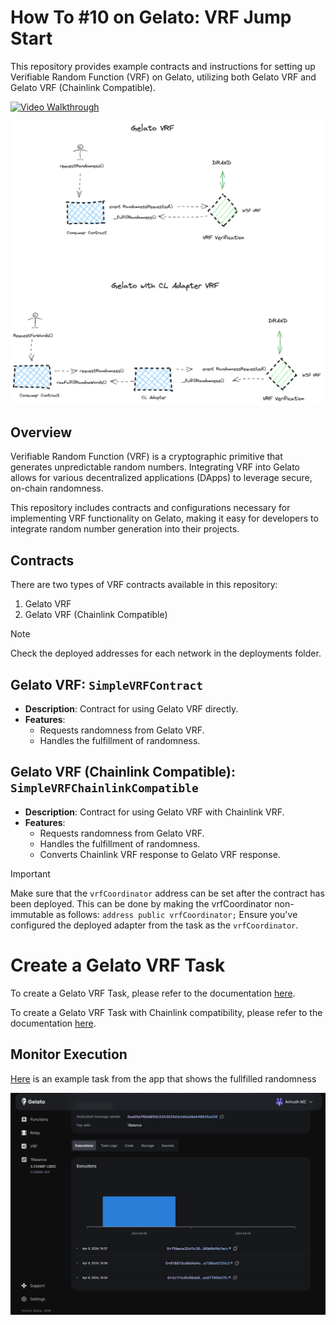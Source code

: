 # How To #10 on Gelato: VRF Jump Start

This repository provides example contracts and instructions for setting up Verifiable Random Function (VRF) on Gelato, utilizing both Gelato VRF and Gelato VRF (Chainlink Compatible).

[![Video Walkthrough](https://img.youtube.com/vi/cUPjQYoH2OE/0.jpg)](https://youtu.be/cUPjQYoH2OE)

<img src="docs/vrf.png" width="500"/>

## Overview

Verifiable Random Function (VRF) is a cryptographic primitive that generates unpredictable random numbers. Integrating VRF into Gelato allows for various decentralized applications (DApps) to leverage secure, on-chain randomness.

This repository includes contracts and configurations necessary for implementing VRF functionality on Gelato, making it easy for developers to integrate random number generation into their projects.

## Contracts

There are two types of VRF contracts available in this repository:

1. Gelato VRF
2. Gelato VRF (Chainlink Compatible)

> [!NOTE]  
> Check the deployed addresses for each network in the deployments folder.

## Gelato VRF: `SimpleVRFContract`

- **Description**: Contract for using Gelato VRF directly.
- **Features**:
  - Requests randomness from Gelato VRF.
  - Handles the fulfillment of randomness.

## Gelato VRF (Chainlink Compatible): `SimpleVRFChainlinkCompatible`

- **Description**: Contract for using Gelato VRF with Chainlink VRF.
- **Features**:
  - Requests randomness from Gelato VRF.
  - Handles the fulfillment of randomness.
  - Converts Chainlink VRF response to Gelato VRF response.

> [!IMPORTANT]  
> Make sure that the `vrfCoordinator` address can be set after the contract has been deployed. This can be done by making the vrfCoordinator non-immutable as follows:
> `address public vrfCoordinator;`
> Ensure you've configured the deployed adapter from the task as the `vrfCoordinator`.

# Create a Gelato VRF Task

To create a Gelato VRF Task, please refer to the documentation [here](https://docs.gelato.network/web3-services/vrf/quick-start/deploying-your-vrf-instance).

To create a Gelato VRF Task with Chainlink compatibility, please refer to the documentation [here](https://docs.gelato.network/web3-services/vrf/migrating-from-chainlink-vrf).

## Monitor Execution

[Here](https://app.gelato.network/functions/task/0x18a91b0e2538c3848c415666a402efa3510d26367d5134d33e0d23bcff011197:88153591557?origin=vrf) is an example task from the app that shows the fullfilled randomness

![Gelato VRF Task](./assets/gelato-vrf-task.png)

